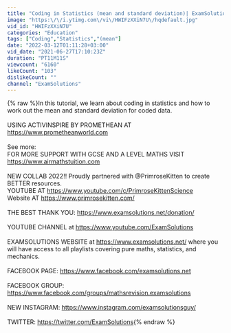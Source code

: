 ```yaml
---
title: "Coding in Statistics (mean and standard deviation)| ExamSolutions"
image: "https:\/\/i.ytimg.com\/vi\/HWIFzXXiN7U\/hqdefault.jpg"
vid_id: "HWIFzXXiN7U"
categories: "Education"
tags: ["Coding","Statistics","(mean"]
date: "2022-03-12T01:11:28+03:00"
vid_date: "2021-06-27T17:10:23Z"
duration: "PT11M11S"
viewcount: "6160"
likeCount: "103"
dislikeCount: ""
channel: "ExamSolutions"
---
```

{% raw %}In this tutorial, we learn about coding in statistics and how to work out the mean and standard deviation for coded data.<br /><br />USING ACTIVINSPIRE BY PROMETHEAN AT <a rel="nofollow" target="blank" href="https://www.prometheanworld.com">https://www.prometheanworld.com</a><br /><br />See more: <br />FOR MORE SUPPORT WITH GCSE AND A LEVEL MATHS VISIT <a rel="nofollow" target="blank" href="https://www.airmathstuition.com">https://www.airmathstuition.com</a><br /><br />NEW COLLAB 2022!! Proudly partnered with @PrimroseKitten to create BETTER resources. <br />YOUTUBE AT <a rel="nofollow" target="blank" href="https://www.youtube.com/c/PrimroseKittenScience">https://www.youtube.com/c/PrimroseKittenScience</a> <br />Website AT <a rel="nofollow" target="blank" href="https://www.primrosekitten.com/">https://www.primrosekitten.com/</a><br /><br />THE BEST THANK YOU: <a rel="nofollow" target="blank" href="https://www.examsolutions.net/donation/">https://www.examsolutions.net/donation/</a><br /><br />YOUTUBE CHANNEL at <a rel="nofollow" target="blank" href="https://www.youtube.com/ExamSolutions">https://www.youtube.com/ExamSolutions</a><br /><br />EXAMSOLUTIONS WEBSITE at <a rel="nofollow" target="blank" href="https://www.examsolutions.net/">https://www.examsolutions.net/</a> where you will have access to all playlists covering pure maths, statistics, and mechanics.<br /><br />FACEBOOK PAGE: <a rel="nofollow" target="blank" href="https://www.facebook.com/examsolutions.net">https://www.facebook.com/examsolutions.net</a><br /><br />FACEBOOK GROUP: <a rel="nofollow" target="blank" href="https://www.facebook.com/groups/mathsrevision.examsolutions">https://www.facebook.com/groups/mathsrevision.examsolutions</a><br /><br />NEW INSTAGRAM: <a rel="nofollow" target="blank" href="https://www.instagram.com/examsolutionsguy/">https://www.instagram.com/examsolutionsguy/</a><br /><br />TWITTER: <a rel="nofollow" target="blank" href="https://twitter.com/ExamSolutions">https://twitter.com/ExamSolutions</a>{% endraw %}
